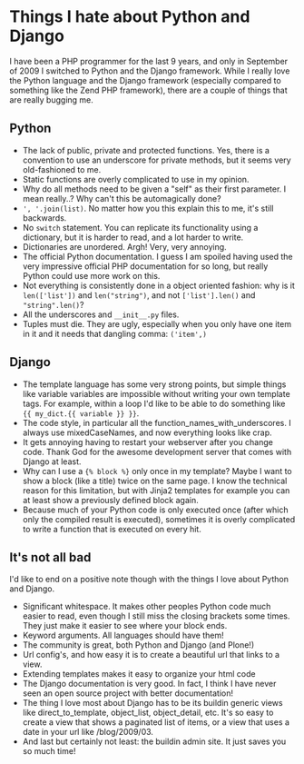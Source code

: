 # Things I hate about Python and Django
I have been a PHP programmer for the last 9 years, and only in September of 2009 I switched to Python and the Django framework. While I really love the Python language and the Django framework (especially compared to something like the Zend PHP framework), there are a couple of things that are really bugging me. 

## Python
* The lack of public, private and protected functions. Yes, there is a convention to use an underscore for private methods, but it seems very old-fashioned to me.
* Static functions are overly complicated to use in my opinion.
* Why do all methods need to be given a "self" as their first parameter. I mean really..? Why can't this be automagically done?
* `', '.join(list)`. No matter how you this explain this to me, it's still backwards. 
* No `switch` statement. You can replicate its functionality using a dictionary, but it is harder to read, and a lot harder to write.
* Dictionaries are unordered. Argh! Very, very annoying.
* The official Python documentation. I guess I am spoiled having used the very impressive official PHP documentation for so long, but really Python could use more work on this.
* Not everything is consistently done in a object oriented fashion: why is it `len(['list'])` and `len("string")`, and not `['list'].len()` and `"string".len()`?
* All the underscores and `__init__.py` files.
* Tuples must die. They are ugly, especially when you only have one item in it and it needs that dangling comma: `('item',)`

## Django
* The template language has some very strong points, but simple things like variable variables are impossible without writing your own template tags. For example, within a loop I'd like to be able to do something like `{{ my_dict.{{ variable }} }}`.
* The code style, in particular all the function_names_with_underscores. I always use mixedCaseNames, and now everything looks like crap.
* It gets annoying having to restart your webserver after you change code. Thank God for the awesome development server that comes with Django at least.
* Why can I use a `{% block %}` only once in my template? Maybe I want to show a block (like a title) twice on the same page. I know the technical reason for this limitation, but with Jinja2 templates for example you can at least show a previously defined block again.
* Because much of your Python code is only executed once (after which only the compiled result is executed), sometimes it is overly complicated to write a function that is executed on every hit.

## It's not all bad
I'd like to end on a positive note though with the things I love about Python and Django.

* Significant whitespace. It makes other peoples Python code much easier to read, even though I still miss the closing brackets some times. They just make it easier to see where your block ends.
* Keyword arguments. All languages should have them!
* The community is great, both Python and Django (and Plone!)
* Url config's, and how easy it is to create a beautiful url that links to a view.
* Extending templates makes it easy to organize your html code
* The Django documentation is very good. In fact, I think I have never seen an open source project with better documentation!
* The thing I love most about Django has to be its buildin generic views like direct_to_template, object_list, object_detail, etc. It's so easy to create a view that shows a paginated list of items, or a view that uses a date in your url like /blog/2009/03.
* And last but certainly not least: the buildin admin site. It just saves you so much time!
